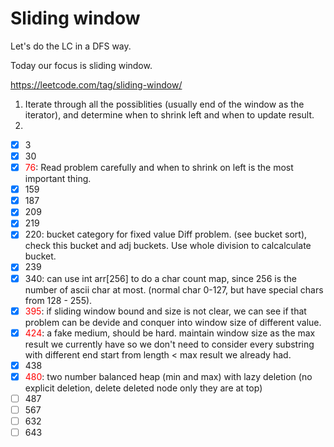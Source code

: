 # Sliding window

Let's do the LC in a DFS way.

Today our focus is sliding window.

https://leetcode.com/tag/sliding-window/

1. Iterate through all the possiblities (usually end of the window as the iterator), and determine when to shrink left and when to update result.
2. 

- [x] 3
- [x] 30
- [x] <span style="color:red">76</span>: Read problem carefully and when to shrink on left is the most important thing.
- [x] 159
- [x] 187
- [x] 209
- [x] 219
- [x] 220: bucket category for fixed value Diff problem. (see bucket sort), check this bucket and adj buckets. Use whole division to calcalculate bucket.
- [x] 239
- [x] 340: can use int arr[256] to do a char count map, since 256 is the number of ascii char at most. (normal char 0-127, but have special chars from 128 - 255).
- [x] <span style="color:red">395</span>: if sliding window bound and size is not clear, we can see if that problem can be devide and conquer into window size of different value.
- [x] <span style="color:red">424</span>: a fake medium, should be hard. maintain window size as the max result we currently have so we don't need to consider every substring with different end start from length < max result we already had.
- [x] 438
- [x] <span style="color:red">480</span>: two number balanced heap (min and max) with lazy deletion (no explicit deletion, delete deleted node only they are at top)
- [ ] 487
- [ ] 567
- [ ] 632
- [ ] 643
